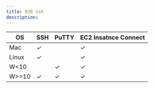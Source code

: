 ```yaml
---
title: 038 ssh
description:
---
```


| OS | SSH | PuTTY | EC2 Insatnce Connect |
|----|-----|-------|----------------------|
| Mac | ✓  |       | ✓ |
| Linux | ✓ |      | ✓ |
| W<10 |   | ✓     | ✓ |
| W>=10 | ✓ | ✓    | ✓ |


